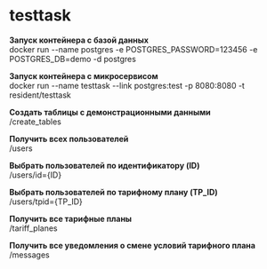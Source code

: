 # testtask
**Запуск контейнера с базой данных**\
docker run --name postgres -e POSTGRES_PASSWORD=123456 -e POSTGRES_DB=demo -d postgres

**Запуск контейнера с микросервисом**\
docker run --name testtask --link postgres:test -p 8080:8080 -t resident/testtask

**Создать таблицы с демонстрационными данными**\
/create_tables

**Получить всех пользователей**\
/users

**Выбрать пользователей по идентификатору (ID)**\
/users/id={ID}

**Выбрать пользователей по тарифному плану (TP_ID)**\
/users/tpid={TP_ID}

**Получить все тарифные планы**\
/tariff_planes

**Получить все уведомления о смене условий тарифного плана**\
/messages
